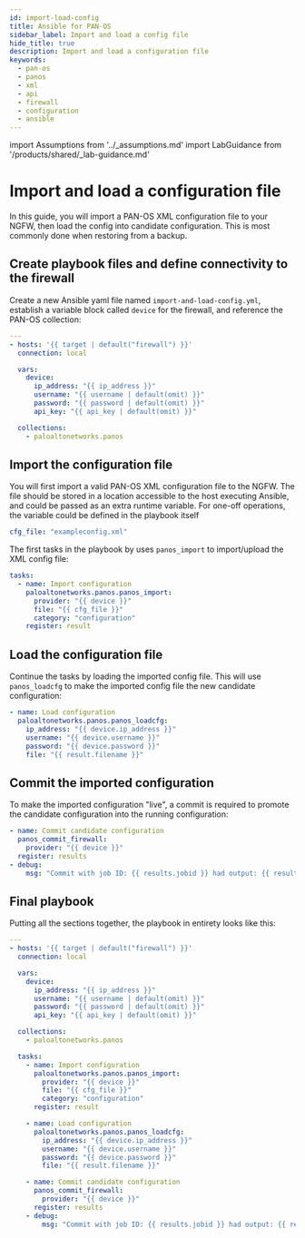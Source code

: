 ```yaml
---
id: import-load-config
title: Ansible for PAN-OS
sidebar_label: Import and load a config file
hide_title: true
description: Import and load a configuration file
keywords:
  - pan-os
  - panos
  - xml
  - api
  - firewall
  - configuration
  - ansible
---
```


import Assumptions from '../\_assumptions.md'
import LabGuidance from '/products/shared/\_lab-guidance.md'

# Import and load a configuration file

In this guide, you will import a PAN-OS XML configuration file to your NGFW, then load the config into candidate configuration. This is most commonly done when restoring from a backup.

<Assumptions />

<LabGuidance />

## Create playbook files and define connectivity to the firewall

Create a new Ansible yaml file named `import-and-load-config.yml`, establish a variable block called `device` for the firewall, and reference the PAN-OS collection:

```yaml
---
- hosts: '{{ target | default("firewall") }}'
  connection: local

  vars:
    device:
      ip_address: "{{ ip_address }}"
      username: "{{ username | default(omit) }}"
      password: "{{ password | default(omit) }}"
      api_key: "{{ api_key | default(omit) }}"

  collections:
    - paloaltonetworks.panos
```

## Import the configuration file

You will first import a valid PAN-OS XML configuration file to the NGFW. The file should be stored in a location accessible to the host executing Ansible, and could be passed as an extra runtime variable. For one-off operations, the variable could be defined in the playbook itself

```yaml
cfg_file: "exampleconfig.xml"
```

The first tasks in the playbook by uses `panos_import` to import/upload the XML config file:

```yaml
tasks:
  - name: Import configuration
    paloaltonetworks.panos.panos_import:
      provider: "{{ device }}"
      file: "{{ cfg_file }}"
      category: "configuration"
    register: result
```

## Load the configuration file

Continue the tasks by loading the imported config file. This will use `panos_loadcfg` to make the imported config file the new candidate configuration:

```yaml
- name: Load configuration
  paloaltonetworks.panos.panos_loadcfg:
    ip_address: "{{ device.ip_address }}"
    username: "{{ device.username }}"
    password: "{{ device.password }}"
    file: "{{ result.filename }}"
```

## Commit the imported configuration

To make the imported configuration "live", a commit is required to promote the candidate configuration into the running configuration:

```yaml
- name: Commit candidate configuration
  panos_commit_firewall:
    provider: "{{ device }}"
  register: results
- debug:
    msg: "Commit with job ID: {{ results.jobid }} had output: {{ results.details }}"
```

## Final playbook

Putting all the sections together, the playbook in entirety looks like this:

```yaml
---
- hosts: '{{ target | default("firewall") }}'
  connection: local

  vars:
    device:
      ip_address: "{{ ip_address }}"
      username: "{{ username | default(omit) }}"
      password: "{{ password | default(omit) }}"
      api_key: "{{ api_key | default(omit) }}"

  collections:
    - paloaltonetworks.panos

  tasks:
    - name: Import configuration
      paloaltonetworks.panos.panos_import:
        provider: "{{ device }}"
        file: "{{ cfg_file }}"
        category: "configuration"
      register: result

    - name: Load configuration
      paloaltonetworks.panos.panos_loadcfg:
        ip_address: "{{ device.ip_address }}"
        username: "{{ device.username }}"
        password: "{{ device.password }}"
        file: "{{ result.filename }}"

    - name: Commit candidate configuration
      panos_commit_firewall:
        provider: "{{ device }}"
      register: results
    - debug:
        msg: "Commit with job ID: {{ results.jobid }} had output: {{ results.details }}"
```
